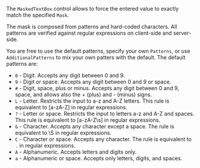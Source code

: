 The `MaskedTextBox` control allows to force the entered value to exactly match the specified `Mask`. 

The mask is composed from patterns and hard-coded characters. All patterns are verified against regular expressions on client-side and server-side.

You are free to use the default patterns, specify your own `Patterns`, or use `AdditionalPatterns` to mix your own patters with the default. The default patterns are:

* `0` - Digit. Accepts any digit between 0 and 9.
* `9` - Digit or space. Accepts any digit between 0 and 9 or space.
* `#` - Digit, space, plus or minus. Accepts any digit between 0 and 9, space, and allows also the + (plus) and - (minus) signs.
* `L` - Letter. Restricts the input to a-z and A-Z letters. This rule is equivalent to [a-zA-Z] in regular expressions. 
* `?` - Letter or space. Restricts the input to letters a-z and A-Z and spaces. This rule is equivalent to [a-zA-Z\s] in regular expressions.
* `&` - Character. Accepts any character except a space. The rule is equivalent to \S in regular expressions.
* `C` - Character or space. Accepts any character. The rule is equivalent to `.` in regular expressions.
* `A` - Alphanumeric. Accepts letters and digits only.
* `a` - Alphanumeric or space. Accepts only letters, digits, and spaces.
